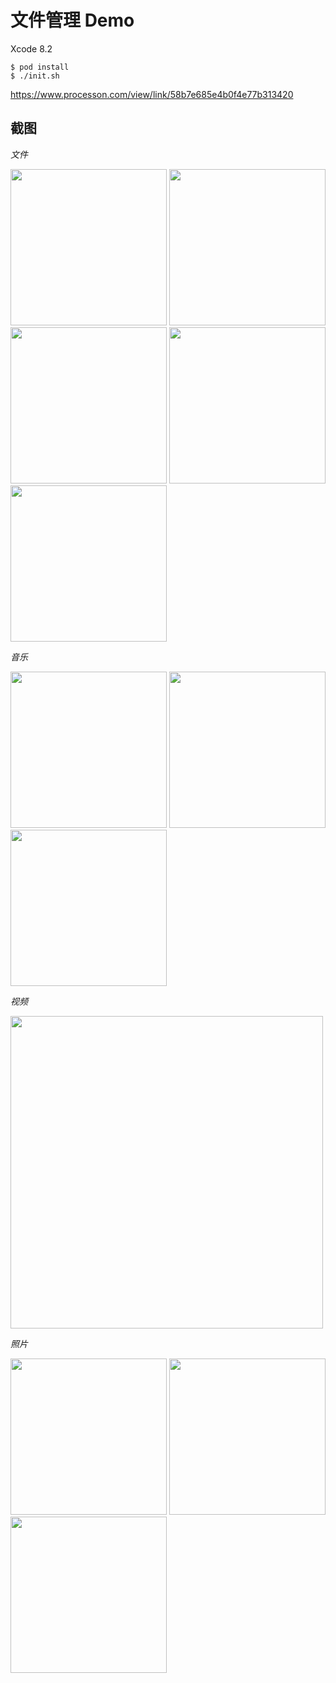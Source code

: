 # 文件管理 Demo

Xcode 8.2

```
$ pod install
$ ./init.sh
```


https://www.processon.com/view/link/58b7e685e4b0f4e77b313420



## 截图

*文件*

<img src="http://p1.bqimg.com/567571/50e8e36dd37a45be.jpg" width=250 />
<img src="http://i1.piimg.com/567571/50ee1cc2022f450d.jpg" width=250 />
<img src="http://p1.bqimg.com/567571/5b838e3b48286c4d.jpg" width=250 />
<img src="http://p1.bqimg.com/567571/03c57ccd934acb45.jpg" width=250 />
<img src="http://i1.piimg.com/567571/ba1fe1b97ce291bb.png" width=250 />

*音乐*

<img src="http://i1.piimg.com/567571/e586772e4ac40bac.jpg" width=250 />
<img src="http://i1.piimg.com/567571/17dc7f944a264d67.jpg" width=250 />
<img src="http://i1.piimg.com/567571/b9c82937b8fc9edf.jpg" width=250 />

*视频*

<img src="http://p1.bqimg.com/567571/c8c5cfddd4d64269.jpg" width=500 />

*照片*

<img src="http://i1.piimg.com/567571/577e14faa7409ea4.jpg" width=250 />
<img src="http://i1.piimg.com/567571/a58c80a3de68f312.jpg" width=250 />
<img src="http://p1.bqimg.com/567571/33685db869b5b522.jpg" width=250 />

